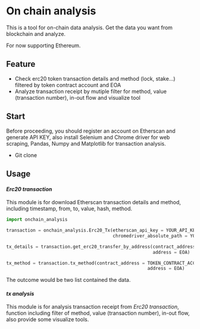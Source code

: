 # On chain analysis 

This is a tool for on-chain data analysis. Get the data you want from blockchain and analyze.

For now supporting Ethereum.

## Feature

* Check erc20 token transaction details and method (lock, stake...) filtered by token contract account and EOA
* Analyze transaction receipt by mutiple filter for method, value (transaction number), in-out flow and visualize tool

## Start

Before proceeding, you should register an account on Etherscan and generate API KEY, also install Selenium and Chrome driver for web scraping, Pandas, Numpy and Matplotlib for transaction analysis.

* Git clone


## Usage

####  _Erc20 transaction_

This module is for download Etherscan transaction details and method, including timestamp, from, to, value, hash, method.


```python
import onchain_analysis

transaction = onchain_analysis.Erc20_Tx(etherscan_api_key = YOUR_API_KEY, 
                                        chromedriver_absolute_path = YOUR_DRIVER_PATH)

tx_details = transaction.get_erc20_transfer_by_address(contract_address = TOKEN_CONTRACT_ACCOUNT, 
                                                       address = EOA)

tx_method = transaction.tx_method(contract_address = TOKEN_CONTRACT_ACCOUNT,  
                                                     address = EOA)
```

The outcome would be two list contained the data.


####  _tx analysis_

This module is for analysis transaction receipt from _Erc20 transaction_, function including filter of method, value (transaction number), in-out flow, also provide some visualize tools.


























